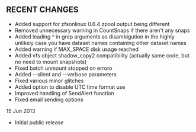 ## RECENT CHANGES

- Added support for zfsonlinux 0.6.4 zpool output being different
- Removed unnecessary warning in CountSnaps if there aren't any snaps
- Added leading ^ in grep arguments as disambigution in the highly unlikely case you have dataset names containing other dataset names
- Added warning if MAX_SPACE disk usage reached
- Added vfs object shadow_copy2 compatibility (actually same code, but no need to mount snapshots)
- Fixed batch unmount stopped on erroro
- Added --silent and --verbose parameters
- Fixed various minor glitches
- Added option to disable UTC time format use
- Improved handling of SendAlert function
- Fixed email sending options

15 Jun 2013

- Initial public release
